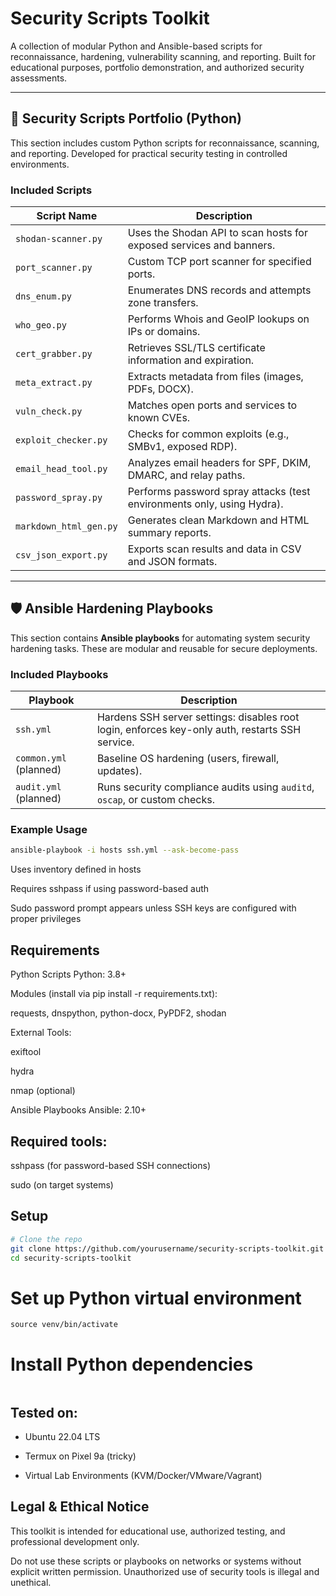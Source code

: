 # Security Scripts Toolkit

A collection of modular Python and Ansible-based scripts for reconnaissance, hardening, vulnerability scanning, and reporting. Built for educational purposes, portfolio demonstration, and authorized security assessments.

---

## 🔐 Security Scripts Portfolio (Python)

This section includes custom Python scripts for reconnaissance, scanning, and reporting. Developed for practical security testing in controlled environments.

### Included Scripts

| Script Name             | Description                                                                 |
|-------------------------|-----------------------------------------------------------------------------|
| `shodan-scanner.py`     | Uses the Shodan API to scan hosts for exposed services and banners.        |
| `port_scanner.py`       | Custom TCP port scanner for specified ports.                               |
| `dns_enum.py`           | Enumerates DNS records and attempts zone transfers.                        |
| `who_geo.py`            | Performs Whois and GeoIP lookups on IPs or domains.                        |
| `cert_grabber.py`       | Retrieves SSL/TLS certificate information and expiration.                  |
| `meta_extract.py`       | Extracts metadata from files (images, PDFs, DOCX).                         |
| `vuln_check.py`         | Matches open ports and services to known CVEs.                             |
| `exploit_checker.py`    | Checks for common exploits (e.g., SMBv1, exposed RDP).                     |
| `email_head_tool.py`    | Analyzes email headers for SPF, DKIM, DMARC, and relay paths.              |
| `password_spray.py`     | Performs password spray attacks (test environments only, using Hydra).     |
| `markdown_html_gen.py`  | Generates clean Markdown and HTML summary reports.                         |
| `csv_json_export.py`    | Exports scan results and data in CSV and JSON formats.                     |

---

## 🛡️ Ansible Hardening Playbooks

This section contains **Ansible playbooks** for automating system security hardening tasks. These are modular and reusable for secure deployments.

### Included Playbooks

| Playbook                | Description                                                                 |
|-------------------------|-----------------------------------------------------------------------------|
| `ssh.yml`               | Hardens SSH server settings: disables root login, enforces key-only auth, restarts SSH service. |
| `common.yml` (planned)  | Baseline OS hardening (users, firewall, updates).                           |
| `audit.yml` (planned)   | Runs security compliance audits using `auditd`, `oscap`, or custom checks.  |

### Example Usage

```bash
ansible-playbook -i hosts ssh.yml --ask-become-pass
```
Uses inventory defined in hosts

Requires sshpass if using password-based auth

Sudo password prompt appears unless SSH keys are configured with proper privileges

## Requirements
Python Scripts
Python: 3.8+

Modules (install via pip install -r requirements.txt):

requests, dnspython, python-docx, PyPDF2, shodan

External Tools:

exiftool

hydra

nmap (optional)

Ansible Playbooks
Ansible: 2.10+

## Required tools:

sshpass (for password-based SSH connections)

sudo (on target systems)

## Setup
```bash
# Clone the repo
git clone https://github.com/yourusername/security-scripts-toolkit.git
cd security-scripts-toolkit
```
# Set up Python virtual environment
```python3 -m venv venv
source venv/bin/activate
```
# Install Python dependencies
```pip install -r requirements.txt
```
## Tested on:

 - Ubuntu 22.04 LTS

- Termux on Pixel 9a (tricky)

- Virtual Lab Environments (KVM/Docker/VMware/Vagrant)
  
## Legal & Ethical Notice
This toolkit is intended for educational use, authorized testing, and professional development only.

Do not use these scripts or playbooks on networks or systems without explicit written permission.
Unauthorized use of security tools is illegal and unethical.
